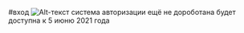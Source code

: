 #вход
![Alt-текст](https://4.bp.blogspot.com/EJIfQVyo9XD89XsDkYI5Y5GjmytbV7UlxfGdc9UbdAZAfuBFYx4xQsgxqPd5cjQ71ak0rS_hR8OWtIaL1g=w1080-h608-p-no-v0 "")
система авторизации ещё не дороботана 
будет доступна к 5 июню 2021 года
